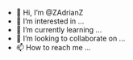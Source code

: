 - 👋 Hi, I’m @ZAdrianZ
- 👀 I’m interested in ...
- 🌱 I’m currently learning ...
- 💞️ I’m looking to collaborate on ...
- 📫 How to reach me ...

<!---
ZAdrianZ/ZAdrianZ is a ✨ special ✨ repository because its `README.md` (this file) appears on your GitHub profile.
You can click the Preview link to take a look at your changes.
--->
